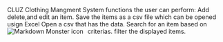 CLUZ
Clothing Mangment System 
functions the user can perform:
Add delete,and edit an item. 
Save the items as a csv file which can be opened usign Excel
Open a csv that has the data.
Search for an item based on criterias.
filter the displayed items.
<img src="https://azizck.github.io/PROG24178_CLUZ/Dress.jpg"
     alt="Markdown Monster icon"
     style="float: left; margin-right: 10px;" />
